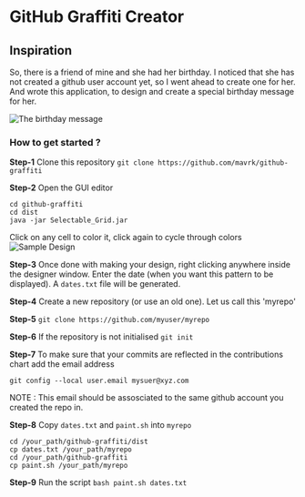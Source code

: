# GitHub Graffiti Creator

## Inspiration
So, there is a friend of mine and she had her birthday. I noticed that she has not created a github user account yet, so I went ahead to create one for her. And wrote this application, to design and create a special birthday message for her. 

![The birthday message](https://github.com/mavrk/github-graffiti/blob/master/images/demo.png "The birthday message")

### How to get started ?

**Step-1** Clone this repository
`git clone https://github.com/mavrk/github-graffiti`

**Step-2** Open the GUI editor
```
cd github-graffiti
cd dist
java -jar Selectable_Grid.jar
```
Click on any cell to color it, click again to cycle through colors
![Sample Design](https://github.com/mavrk/github-graffiti/blob/master/images/demo2.png "Sample Design")

**Step-3** Once done with making your design, right clicking anywhere inside the designer window. Enter the date (when you want this pattern to be displayed). A `dates.txt` file will be generated.

**Step-4**  Create a new repository (or use an old one). Let us call this 'myrepo'

**Step-5** `git clone https://github.com/myuser/myrepo`

**Step-6** If the repository is not initialised `git init`

**Step-7** To make sure that your commits are reflected in the contributions chart add the email address 

`git config --local user.email mysuer@xyz.com`

NOTE : This email should be assosciated to the same github account you created the repo in.

**Step-8** Copy `dates.txt` and `paint.sh` into `myrepo`

```
cd /your_path/github-graffiti/dist
cp dates.txt /your_path/myrepo
cd /your_path/github-graffiti
cp paint.sh /your_path/myrepo
```
**Step-9** Run the script
`bash paint.sh dates.txt`



